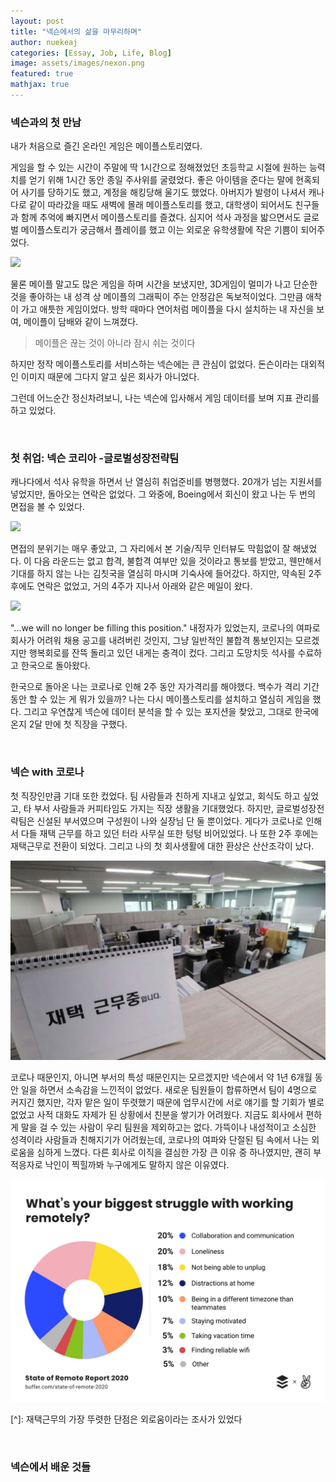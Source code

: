 ```yaml
---
layout: post
title: "넥슨에서의 삶을 마무리하며"
author: nuekeaj
categories: [Essay, Job, Life, Blog]
image: assets/images/nexon.png
featured: true
mathjax: true
---
```


### 넥슨과의 첫 만남

내가 처음으로 즐긴 온라인 게임은 메이플스토리였다. 

게임을 할 수 있는 시간이 주말에 딱 1시간으로 정해졌었던 초등학교 시절에 원하는 능력치를 얻기 위해 1시간 동안 종일 주사위를 굴렸었다. 좋은 아이템을 준다는 말에 현혹되어 사기를 당하기도 했고, 계정을 해킹당해 울기도 했었다. 아버지가 발령이 나셔서 캐나다로 같이 따라갔을 때도 새벽에 몰래 메이플스토리를 했고, 대학생이 되어서도 친구들과 함께 추억에 빠지면서 메이플스토리를 즐겼다. 심지어 석사 과정을 밟으면서도 글로벌 메이플스토리가 궁금해서 플레이를 했고 이는 외로운 유학생활에 작은 기쁨이 되어주었다. 

<img src="../assets/images/maplestory.jpeg">

물론 메이플 말고도 많은 게임을 하며 시간을 보냈지만, 3D게임이 멀미가 나고 단순한 것을 좋아하는 내 성격 상 메이플의 그래픽이 주는 안정감은 독보적이었다. 그만큼 애착이 가고 애틋한 게임이었다. 방학 때마다 연어처럼 메이플을 다시 설치하는 내 자신을 보여, 메이플이 담배와 같이 느껴졌다.

> 메이플은 끊는 것이 아니라 잠시 쉬는 것이다

하지만 정작 메이플스토리를 서비스하는 넥슨에는 큰 관심이 없었다. 돈슨이라는 대외적인 이미지 때문에 그다지 알고 싶은 회사가 아니었다. 

그런데 어느순간 정신차려보니, 나는 넥슨에 입사해서 게임 데이터를 보며 지표 관리를 하고 있었다. 

<br>

### 첫 취업: 넥슨 코리아 -글로벌성장전략팀

캐나다에서 석사 유학을 하면서 난 열심히 취업준비를 병행했다. 20개가 넘는 지원서를 넣었지만, 돌아오는 연락은 없었다. 그 와중에, Boeing에서 회신이 왔고 나는 두 번의 면접을 볼 수 있었다. 

<img src="../assets/images/boeing_1.jpg">

면접의 분위기는 매우 좋았고, 그 자리에서 본 기술/직무 인터뷰도 막힘없이 잘 해냈었다. 이 다음 라운드는 없고 합격, 불합격 여부만 있을 것이라고 통보를 받았고, 웬만해서 기대를 하지 않는 나는 김칫국을 열심히 마시며 기숙사에 들어갔다. 하지만, 약속된 2주 후에도 연락은 없었고, 거의 4주가 지나서 아래와 같은 메일이 왔다.

<img src="../assets/images/boeing_2.jpg">

"...we will no longer be filling this position." 내정자가 있었는지, 코로나의 여파로 회사가 어려워 채용 공고를 내려버린 것인지, 그냥 일반적인 불합격 통보인지는 모르겠지만 행복회로를 잔뜩 돌리고 있던 내게는 충격이 컸다. 그리고 도망치듯 석사를 수료하고 한국으로 돌아왔다.

한국으로 돌아온 나는 코로나로 인해 2주 동안 자가격리를 해야했다. 백수가 격리 기간 동안 할 수 있는 게 뭐가 있을까? 나는 다시 메이플스토리를 설치하고 열심히 게임을 했다. 그리고 우연찮게 넥슨에 데이터 분석을 할 수 있는 포지션을 찾았고, 그대로 한국에 온지 2달 만에 첫 직장을 구했다. 

<br>

### 넥슨 with 코로나

첫 직장인만큼 기대 또한 컸었다. 팀 사람들과 친하게 지내고 싶었고, 회식도 하고 싶었고, 타 부서 사람들과 커피타임도 가지는 직장 생활을 기대했었다. 하지만, 글로벌성장전략팀은 신설된 부서였으며 구성원이 나와 실장님 단 둘 뿐이었다. 게다가 코로나로 인해서 다들 재택 근무를 하고 있던 터라 사무실 또한 텅텅 비어있었다. 나 또한 2주 후에는 재택근무로 전환이 되었다. 그리고 나의 첫 회사생활에 대한 환상은 산산조각이 났다. 

<img src="../assets/images/samushil_empty.jpg" width=700>

코로나 때문인지, 아니면 부서의 특성 때문인지는 모르겠지만 넥슨에서 약 1년 6개월 동안 일을 하면서 소속감을 느낀적이 없었다. 새로운 팀원들이 합류하면서 팀이 4명으로 커지긴 했지만, 각자 맡은 일이 뚜렷했기 때문에 업무시간에 서로 얘기를 할 기회가 별로 없었고 사적 대화도 자제가 된 상황에서 친분을 쌓기가 어려웠다. 지금도 회사에서 편하게 말을 걸 수 있는 사람이 우리 팀원을 제외하고는 없다. 가뜩이나 내성적이고 소심한 성격이라 사람들과 친해지기가 어려웠는데, 코로나의 여파와 단절된 팀 속에서 나는 외로움을 심하게 느꼈다. 다른 회사로 이직을 결심한 가장 큰 이유 중 하나였지만, 괜히 부적응자로 낙인이 찍힐까봐 누구에게도 말하지 않은 이유였다. 

<img src="../assets/images/remote_work_loneliness.jpg">

[^]: 재택근무의 가장 뚜렷한 단점은 외로움이라는 조사가 있었다



<br>

### 넥슨에서 배운 것들

  
